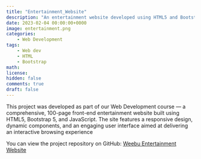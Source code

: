 ```yaml
---
title: "Entertainment_Website"
description: "An entertainment website developed using HTML5 and Bootstap5"
date: 2023-02-04 00:00:00+0000
image: entertainment.png
categories:
    - Web Development
tags:
    - Web dev
    - HTML
    - Bootstrap
math: 
license: 
hidden: false
comments: true
draft: false
---
```

This project was developed as part of our Web Development course — a comprehensive, 100-page front-end entertainment website built using HTML5, Bootstrap 5, and JavaScript. The site features a responsive design, dynamic components, and an engaging user interface aimed at delivering an interactive browsing experience

You can view the project repository on GitHub: [Weebu Entertainment Website](https://github.com/AkKennesu/Weebu-Entertainment-website)